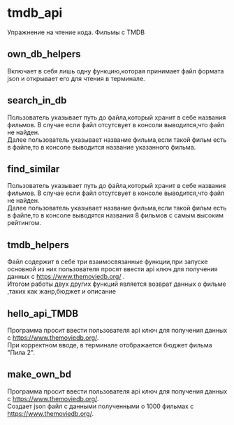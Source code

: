 # tmdb_api  
Упражнение на чтение кода. Фильмы с TMDB  
## own_db_helpers  
Включает в себя лишь одну функцию,которая принимает файл формата json и открывает его для чтения в терминале.  
## search_in_db  
Пользователь указывает путь до файла,который хранит в себе названия фильмов. В случае если файл отсутсвует в консоли выводится,что файл не найден.  
Далее пользователь указывает название фильма,если такой фильм есть в файле,то в консоле выводится название указанного фильма.  
## find_similar  
Пользователь указывает путь до файла,который хранит в себе названия фильмов. В случае если файл отсутсвует в консоле выводится,что файл не найден.  
Далее пользователь указывает название фильма,если такой фильм есть в файле,то в консоле выводятся названия 8 фильмов с самым высоким рейтингом.
## tmdb_helpers
Файл содержит в себе три взаимосвязанные функции,при запуске основной из них пользователя просят ввести api ключ для получения данных с https://www.themoviedb.org/ .    
Итогом работы двух других функций является возврат данных о фильме ,таких как жанр,бюджет и описание
## hello_api_TMDB  
Программа просит ввести пользователя api ключ для получения данных с https://www.themoviedb.org/.  
При корректном вводе, в терминале отображается бюджет фильма "Пила 2".  
## make_own_bd  
Программа просит ввести пользователя api ключ для получения данных с https://www.themoviedb.org/.  
Создает json файл с данными полученными о 1000 фильмах с https://www.themoviedb.org/.  



